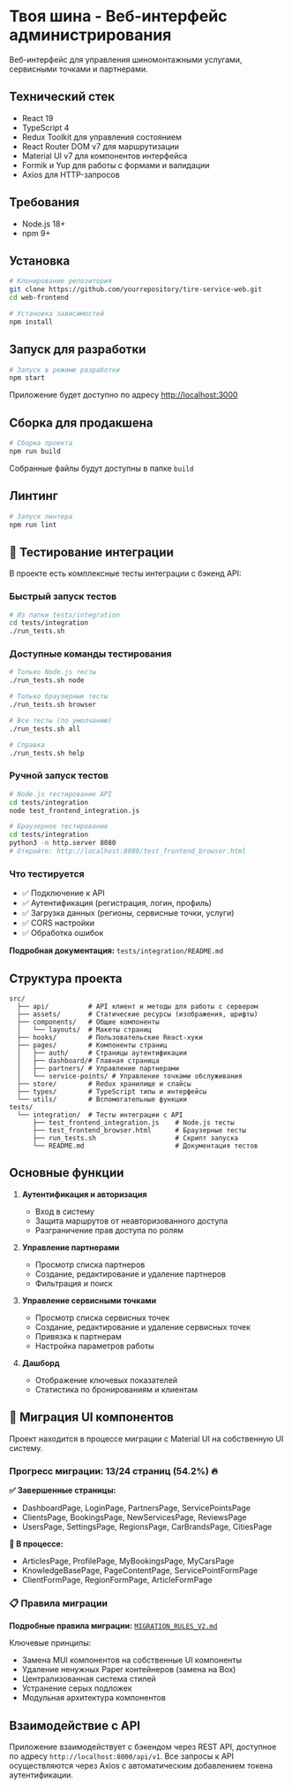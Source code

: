 # Твоя шина - Веб-интерфейс администрирования

Веб-интерфейс для управления шиномонтажными услугами, сервисными точками и партнерами.

## Технический стек

- React 19
- TypeScript 4
- Redux Toolkit для управления состоянием
- React Router DOM v7 для маршрутизации
- Material UI v7 для компонентов интерфейса
- Formik и Yup для работы с формами и валидации
- Axios для HTTP-запросов

## Требования

- Node.js 18+ 
- npm 9+

## Установка

```bash
# Клонирование репозитория
git clone https://github.com/yourrepository/tire-service-web.git
cd web-frontend

# Установка зависимостей
npm install
```

## Запуск для разработки

```bash
# Запуск в режиме разработки
npm start
```

Приложение будет доступно по адресу [http://localhost:3000](http://localhost:3000)

## Сборка для продакшена

```bash
# Сборка проекта
npm run build
```

Собранные файлы будут доступны в папке `build`

## Линтинг

```bash
# Запуск линтера
npm run lint
```

## 🧪 Тестирование интеграции

В проекте есть комплексные тесты интеграции с бэкенд API:

### Быстрый запуск тестов
```bash
# Из папки tests/integration
cd tests/integration
./run_tests.sh
```

### Доступные команды тестирования
```bash
# Только Node.js тесты
./run_tests.sh node

# Только браузерные тесты  
./run_tests.sh browser

# Все тесты (по умолчанию)
./run_tests.sh all

# Справка
./run_tests.sh help
```

### Ручной запуск тестов
```bash
# Node.js тестирование API
cd tests/integration
node test_frontend_integration.js

# Браузерное тестирование
cd tests/integration
python3 -m http.server 8080
# Откройте: http://localhost:8080/test_frontend_browser.html
```

### Что тестируется
- ✅ Подключение к API
- ✅ Аутентификация (регистрация, логин, профиль)
- ✅ Загрузка данных (регионы, сервисные точки, услуги)
- ✅ CORS настройки
- ✅ Обработка ошибок

**Подробная документация:** `tests/integration/README.md`

## Структура проекта

```
src/
  ├── api/          # API клиент и методы для работы с сервером
  ├── assets/       # Статические ресурсы (изображения, шрифты)
  ├── components/   # Общие компоненты
  │   └── layouts/  # Макеты страниц
  ├── hooks/        # Пользовательские React-хуки
  ├── pages/        # Компоненты страниц
  │   ├── auth/     # Страницы аутентификации
  │   ├── dashboard/# Главная страница
  │   ├── partners/ # Управление партнерами
  │   └── service-points/ # Управление точками обслуживания
  ├── store/        # Redux хранилище и слайсы
  ├── types/        # TypeScript типы и интерфейсы
  └── utils/        # Вспомогательные функции
tests/
  └── integration/  # Тесты интеграции с API
      ├── test_frontend_integration.js    # Node.js тесты
      ├── test_frontend_browser.html      # Браузерные тесты
      ├── run_tests.sh                    # Скрипт запуска
      └── README.md                       # Документация тестов
```

## Основные функции

1. **Аутентификация и авторизация**
   - Вход в систему
   - Защита маршрутов от неавторизованного доступа
   - Разграничение прав доступа по ролям

2. **Управление партнерами**
   - Просмотр списка партнеров
   - Создание, редактирование и удаление партнеров
   - Фильтрация и поиск

3. **Управление сервисными точками**
   - Просмотр списка сервисных точек
   - Создание, редактирование и удаление сервисных точек
   - Привязка к партнерам
   - Настройка параметров работы

4. **Дашборд**
   - Отображение ключевых показателей
   - Статистика по бронированиям и клиентам

## 🎨 Миграция UI компонентов

Проект находится в процессе миграции с Material UI на собственную UI систему.

### Прогресс миграции: 13/24 страниц (54.2%) 🔥

**✅ Завершенные страницы:**
- DashboardPage, LoginPage, PartnersPage, ServicePointsPage
- ClientsPage, BookingsPage, NewServicesPage, ReviewsPage
- UsersPage, SettingsPage, RegionsPage, CarBrandsPage, CitiesPage

**🔄 В процессе:**
- ArticlesPage, ProfilePage, MyBookingsPage, MyCarsPage
- KnowledgeBasePage, PageContentPage, ServicePointFormPage
- ClientFormPage, RegionFormPage, ArticleFormPage

### 📋 Правила миграции

**Подробные правила миграции:** [`MIGRATION_RULES_V2.md`](./MIGRATION_RULES_V2.md)

Ключевые принципы:
- Замена MUI компонентов на собственные UI компоненты
- Удаление ненужных Paper контейнеров (замена на Box)
- Централизованная система стилей
- Устранение серых подложек
- Модульная архитектура компонентов

## Взаимодействие с API

Приложение взаимодействует с бэкендом через REST API, доступное по адресу `http://localhost:8000/api/v1`.
Все запросы к API осуществляются через Axios с автоматическим добавлением токена аутентификации. 
